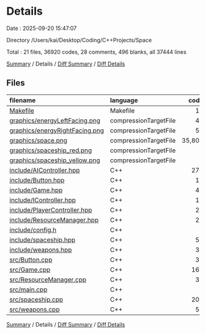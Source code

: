 # Details

Date : 2025-09-20 15:47:07

Directory /Users/kai/Desktop/Coding/C++Projects/Space

Total : 21 files,  36920 codes, 28 comments, 496 blanks, all 37444 lines

[Summary](results.md) / Details / [Diff Summary](diff.md) / [Diff Details](diff-details.md)

## Files
| filename | language | code | comment | blank | total |
| :--- | :--- | ---: | ---: | ---: | ---: |
| [Makefile](/Makefile) | Makefile | 19 | 7 | 10 | 36 |
| [graphics/energyLeftFacing.png](/graphics/energyLeftFacing.png) | compressionTargetFile | 45 | 0 | 0 | 45 |
| [graphics/energyRightFacing.png](/graphics/energyRightFacing.png) | compressionTargetFile | 56 | 0 | 0 | 56 |
| [graphics/space.png](/graphics/space.png) | compressionTargetFile | 35,800 | 0 | 242 | 36,042 |
| [graphics/spaceship_red.png](/graphics/spaceship_red.png) | compressionTargetFile | 7 | 0 | 0 | 7 |
| [graphics/spaceship_yellow.png](/graphics/spaceship_yellow.png) | compressionTargetFile | 4 | 0 | 0 | 4 |
| [include/AIController.hpp](/include/AIController.hpp) | C++ | 273 | 11 | 69 | 353 |
| [include/Button.hpp](/include/Button.hpp) | C++ | 18 | 0 | 5 | 23 |
| [include/Game.hpp](/include/Game.hpp) | C++ | 47 | 0 | 13 | 60 |
| [include/IController.hpp](/include/IController.hpp) | C++ | 14 | 0 | 3 | 17 |
| [include/PlayerController.hpp](/include/PlayerController.hpp) | C++ | 24 | 0 | 8 | 32 |
| [include/ResourceManager.hpp](/include/ResourceManager.hpp) | C++ | 20 | 2 | 8 | 30 |
| [include/config.h](/include/config.h) | C++ | 6 | 0 | 2 | 8 |
| [include/spaceship.hpp](/include/spaceship.hpp) | C++ | 54 | 0 | 7 | 61 |
| [include/weapons.hpp](/include/weapons.hpp) | C++ | 35 | 0 | 10 | 45 |
| [src/Button.cpp](/src/Button.cpp) | C++ | 37 | 0 | 10 | 47 |
| [src/Game.cpp](/src/Game.cpp) | C++ | 161 | 2 | 40 | 203 |
| [src/ResourceManager.cpp](/src/ResourceManager.cpp) | C++ | 37 | 0 | 12 | 49 |
| [src/main.cpp](/src/main.cpp) | C++ | 6 | 0 | 1 | 7 |
| [src/spaceship.cpp](/src/spaceship.cpp) | C++ | 206 | 4 | 40 | 250 |
| [src/weapons.cpp](/src/weapons.cpp) | C++ | 51 | 2 | 16 | 69 |

[Summary](results.md) / Details / [Diff Summary](diff.md) / [Diff Details](diff-details.md)